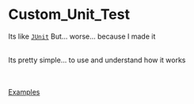 # Custom_Unit_Test
Its like [`JUnit`](https://junit.org/) But... worse... because I made it

<br>
Its pretty simple... to use and understand how it works

<br><br>
[Examples](src/main/java/xyz/terrific/examples/Example.java)

